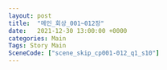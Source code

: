 ```yaml
---
layout: post
title:  "메인_회상_001~012장"
date:   2021-12-30 13:00:00 +0000
categories: Main
Tags: Story Main
SceneCode: ["scene_skip_cp001-012_q1_s10"]
---
```

